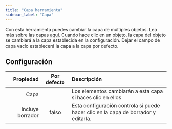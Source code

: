```yaml
---
title: "Capa herramienta"
sidebar_label: "Capa"
---
```


Con esta herramienta puedes cambiar la capa de múltiples objetos. Lea más sobre las capas [aquí](../layers.md). Cuando hace clic en un objeto, la capa del objeto se cambiará a la capa establecida en la configuración. Dejar el campo de capa vacío establecerá la capa a la capa por defecto.

## Configuración

|        Propiedad | Por defecto | Descripción                                                                        |
| ----------------:|:-----------:|:---------------------------------------------------------------------------------- |
|             Capa |             | Los elementos cambiarán a esta capa si haces clic en ellos                         |
| Incluye borrador |    falso    | Esta configuración controla si puede hacer clic en la capa de borrador y editarla. |
